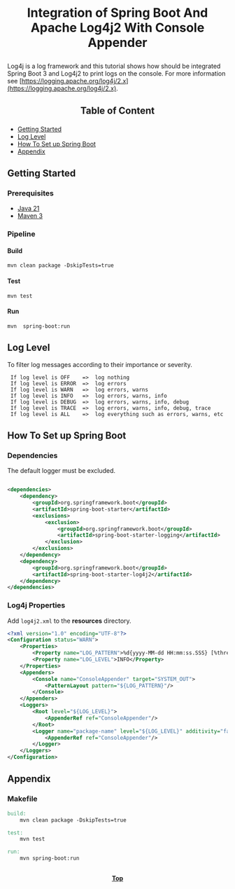 # <p align="center">Integration of Spring Boot And Apache Log4j2 With Console Appender</p>

<p align="justify">

Log4j is a log framework and this tutorial shows how should be integrated Spring Boot 3 and Log4j2 to print logs on the
console. For more information see [https://logging.apache.org/log4j/2.x](https://logging.apache.org/log4j/2.x).

</p>

## <p align="center"> Table of Content </p>

* [Getting Started](#getting-started)
* [Log Level](#log-level)
* [How To Set up Spring Boot](#how-to-set-up-spring-boot)
* [Appendix](#appendix)

## Getting Started

### Prerequisites

* [Java 21](https://www.oracle.com/java/technologies/downloads)
* [Maven 3](https://maven.apache.org/index.html)

### Pipeline

#### Build

```shell
mvn clean package -DskipTests=true 
```

#### Test

```shell
mvn test
```

#### Run

```shell
mvn  spring-boot:run
```

## Log Level

To filter log messages according to their importance or severity.

```text
 If log level is OFF    =>  log nothing
 If log level is ERROR  =>  log errors
 If log level is WARN   =>  log errors, warns
 If log level is INFO   =>  log errors, warns, info
 If log level is DEBUG  =>  log errors, warns, info, debug 
 If log level is TRACE  =>  log errors, warns, info, debug, trace 
 If log level is ALL    =>  log everything such as errors, warns, etc
```

## How To Set up Spring Boot

### Dependencies

The default logger must be excluded.

```xml

<dependencies>
    <dependency>
        <groupId>org.springframework.boot</groupId>
        <artifactId>spring-boot-starter</artifactId>
        <exclusions>
            <exclusion>
                <groupId>org.springframework.boot</groupId>
                <artifactId>spring-boot-starter-logging</artifactId>
            </exclusion>
        </exclusions>
    </dependency>
    <dependency>
        <groupId>org.springframework.boot</groupId>
        <artifactId>spring-boot-starter-log4j2</artifactId>
    </dependency>
</dependencies>
```

### Log4j Properties

Add `log4j2.xml` to the **resources** directory.

```xml
<?xml version="1.0" encoding="UTF-8"?>
<Configuration status="WARN">
    <Properties>
        <Property name="LOG_PATTERN">%d{yyyy-MM-dd HH:mm:ss.SSS} [%thread] %-5level %logger{36} - %msg%n</Property>
        <Property name="LOG_LEVEL">INFO</Property>
    </Properties>
    <Appenders>
        <Console name="ConsoleAppender" target="SYSTEM_OUT">
            <PatternLayout pattern="${LOG_PATTERN}"/>
        </Console>
    </Appenders>
    <Loggers>
        <Root level="${LOG_LEVEL}">
            <AppenderRef ref="ConsoleAppender"/>
        </Root>
        <Logger name="package-name" level="${LOG_LEVEL}" additivity="false">
            <AppenderRef ref="ConsoleAppender"/>
        </Logger>
    </Loggers>
</Configuration>
```

## Appendix

### Makefile

```makefile
build:
	mvn clean package -DskipTests=true

test:
	mvn test

run:
	mvn spring-boot:run
```

##

**<p align="center"> [Top](#integration-of-spring-boot-and-apache-log4j2-with-console-appender) </p>**
